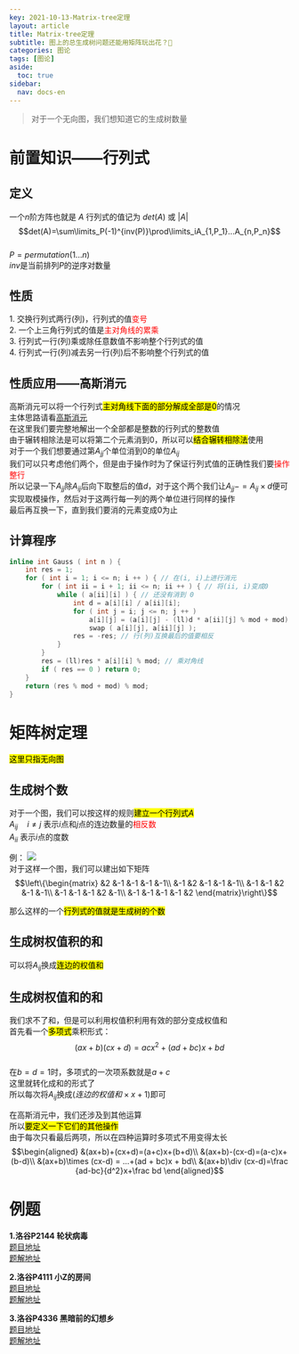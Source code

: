 ```yaml
---
key: 2021-10-13-Matrix-tree定理
layout: article
title: Matrix-tree定理
subtitle: 图上的总生成树问题还能用矩阵玩出花？🤔
categories: 图论
tags: [图论]
aside:
  toc: true
sidebar:
  nav: docs-en
---
```


>对于一个无向图，我们想知道它的生成树数量

# 前置知识——行列式

## 定义

一个$n$阶方阵也就是 $A$ 行列式的值记为 $det(A)$ 或 $|A|$  
$$det(A)=\sum\limits_P(-1)^{inv(P)}\prod\limits_iA_{1,P_1}...A_{n,P_n}$$  
$P=permutation(1...n)$  
$inv$是当前排列$P$的逆序对数量

## 性质  

$1.$ 交换行列式两行(列)，行列式的值<span style="color: red;">变号</span>  
$2.$ 一个上三角行列式的值是<span style="color: red;">主对角线的累乘</span>  
$3.$ 行列式一行(列)乘或除任意数值不影响整个行列式的值  
$4.$ 行列式一行(列)减去另一行(列)后不影响整个行列式的值

## 性质应用——高斯消元  

高斯消元可以将一个行列式<mark>主对角线下面的部分解成全部是0</mark>的情况  
主体思路请看[高斯消元](https://chivas-regal.github.io/%E6%95%B0%E5%AD%A6/2021/08/23/%E9%AB%98%E6%96%AF%E6%B6%88%E5%85%83.html)  
在这里我们要完整地解出一个全部都是整数的行列式的整数值  
由于辗转相除法是可以将第二个元素消到$0$，所以可以<mark>结合辗转相除法</mark>使用  
对于一个我们想要通过第$A_{jj}$个单位消到$0$的单位$A_{ij}$  
我们可以只考虑他们两个，但是由于操作时为了保证行列式值的正确性我们要<span style="color: red;">操作整行</span>  
所以记录一下$A_{jj}$除$A_{ij}$后向下取整后的值$d$，对于这个两个我们让$A_{jj}-=A_{ij}\times d$便可实现取模操作，然后对于这两行每一列的两个单位进行同样的操作  
最后再互换一下，直到我们要消的元素变成0为止

## 计算程序

```cpp
inline int Gauss ( int n ) {
	int res = 1;
	for ( int i = 1; i <= n; i ++ ) { // 在(i, i)上进行消元
		for ( int ii = i + 1; ii <= n; ii ++ ) { // 将(ii, i)变成0
			while ( a[ii][i] ) { // 还没有消到 0
				int d = a[i][i] / a[ii][i];
				for ( int j = i; j <= n; j ++ )
					a[i][j] = (a[i][j] - (ll)d * a[ii][j] % mod + mod) % mod,
					swap ( a[i][j], a[ii][j] );
				res = -res; // 行(列)互换最后的值要相反
			}
		}
		res = (ll)res * a[i][i] % mod; // 乘对角线
		if ( res == 0 ) return 0;
	}
	return (res % mod + mod) % mod;
}
```

# 矩阵树定理

<mark>这里只指无向图</mark>

## 生成树个数
对于一个图，我们可以按这样的规则<mark>建立一个行列式$A$</mark>    
$A_{ij}\quad i\ne j$ 表示$i$点和$j$点的连边数量的<span style="color: red;">相反数</span>  
$A_{ii}$ 表示$i$点的度数  

例：
<img src="https://img-blog.csdnimg.cn/17b66c7892004e2ea4b360c695258b7f.png">  
对于这样一个图，我们可以建出如下矩阵  
$$\left\{\begin{matrix}
    &2 &-1 &-1 &-1 &-1\\
    &-1 &2 &-1 &-1 &-1\\
    &-1 &-1 &2 &-1 &-1\\
    &-1 &-1 &-1 &2 &-1\\
    &-1 &-1 &-1 &-1 &2
\end{matrix}\right\}$$

那么这样的一个<mark>行列式的值就是生成树的个数</mark>  

## 生成树权值积的和

可以将$A_{ij}$换成<mark>连边的权值和</mark>

## 生成树权值和的和

我们求不了和，但是可以利用权值积利用有效的部分变成权值和  
首先看一个<mark>多项式</mark>乘积形式：  
$$(ax+b)(cx+d)=acx^2+(ad+bc)x+bd$$  
在$b=d=1$时，多项式的一次项系数就是$a+c$  
这里就转化成和的形式了  
所以每次将$A_{ij}$换成$(连边的权值和\times x+1)$即可  
  
在高斯消元中，我们还涉及到其他运算  
所以<mark>要定义一下它们的其他操作</mark>  
由于每次只看最后两项，所以在四种运算时多项式不用变得太长  
$$\begin{aligned}
&(ax+b)+(cx+d)=(a+c)x+(b+d)\\
&(ax+b)-(cx-d)=(a-c)x+(b-d)\\
&(ax+b)\times (cx-d) = ...+(ad + bc)x + bd\\
&(ax+b)\div (cx-d)=\frac {ad-bc}{d^2}x+\frac bd
\end{aligned}$$  

# 例题 
**1.洛谷P2144 轮状病毒**  
<a href="https://www.luogu.com.cn/problem/P2144">题目地址</a>  
<a href="https://github.com/Chivas-Regal/ACM/blob/main/Code/%E5%9B%BE%E8%AE%BA/%E7%9F%A9%E9%98%B5%E6%A0%91/%E6%B4%9B%E8%B0%B7P2144_%E8%BD%AE%E7%8A%B6%E7%97%85%E6%AF%92.md">题解地址</a>  
  
**2.洛谷P4111 小Z的房间**  
<a href="https://www.luogu.com.cn/problem/P4111">题目地址</a>  
<a href="https://github.com/Chivas-Regal/ACM/blob/main/Code/%E5%9B%BE%E8%AE%BA/%E7%9F%A9%E9%98%B5%E6%A0%91/%E6%B4%9B%E8%B0%B7P4111_%E5%B0%8FZ%E7%9A%84%E6%88%BF%E9%97%B4.md">题解地址</a>  
  
**3.洛谷P4336 黑暗前的幻想乡**  
<a href="https://www.luogu.com.cn/problem/P4336">题目地址</a>  
<a href="https://github.com/Chivas-Regal/ACM/blob/main/Code/%E5%9B%BE%E8%AE%BA/%E7%9F%A9%E9%98%B5%E6%A0%91/%E6%B4%9B%E8%B0%B7P4336_%E9%BB%91%E6%9A%97%E5%89%8D%E7%9A%84%E5%B9%BB%E6%83%B3%E4%B9%A1.md">题解地址</a>  

